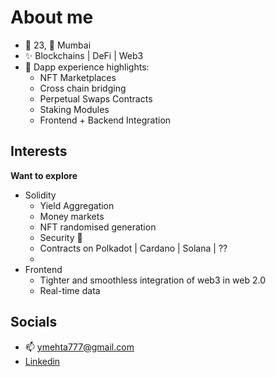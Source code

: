 # About me
- 🌱 23, 🌃 Mumbai
- ✨ Blockchains | DeFi | Web3
- 💼 Dapp experience highlights: 
  - NFT Marketplaces
  - Cross chain bridging
  - Perpetual Swaps Contracts
  - Staking Modules
  - Frontend + Backend Integration

## Interests
**Want to explore**
- Solidity
  - Yield Aggregation
  - Money markets
  - NFT randomised generation
  - Security 🚨
  - Contracts on Polkadot | Cardano | Solana | ?? 
  - 
- Frontend
  - Tighter and smoothless integration of web3 in web 2.0
  - Real-time data

## Socials
- 📫 ymehta777@gmail.com
- [Linkedin](https://www.linkedin.com/in/yash2709/)

<!---
aster2709/aster2709 is a ✨ special ✨ repositose its `README.md` (this file) appears on your GitHub profile.
You can click the Preview link to take a look at your changes.
--->
